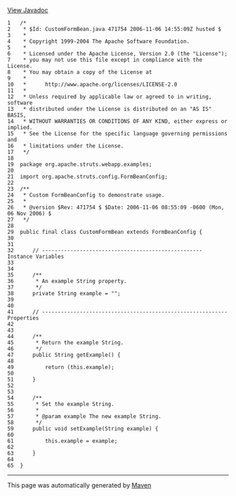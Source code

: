 [View Javadoc](../../../../../../apidocs/org/apache/struts/webapp/examples/CustomFormBean.html.md)


    1   /*
    2    * $Id: CustomFormBean.java 471754 2006-11-06 14:55:09Z husted $
    3    *
    4    * Copyright 1999-2004 The Apache Software Foundation.
    5    *
    6    * Licensed under the Apache License, Version 2.0 (the "License");
    7    * you may not use this file except in compliance with the License.
    8    * You may obtain a copy of the License at
    9    *
    10   *      http://www.apache.org/licenses/LICENSE-2.0
    11   *
    12   * Unless required by applicable law or agreed to in writing, software
    13   * distributed under the License is distributed on an "AS IS" BASIS,
    14   * WITHOUT WARRANTIES OR CONDITIONS OF ANY KIND, either express or implied.
    15   * See the License for the specific language governing permissions and
    16   * limitations under the License.
    17   */
    18  
    19  package org.apache.struts.webapp.examples;
    20  
    21  import org.apache.struts.config.FormBeanConfig;
    22  
    23  /**
    24   * Custom FormBeanConfig to demonstrate usage.
    25   *
    26   * @version $Rev: 471754 $ $Date: 2006-11-06 08:55:09 -0600 (Mon, 06 Nov 2006) $
    27   */
    28  
    29  public final class CustomFormBean extends FormBeanConfig {
    30  
    31  
    32      // --------------------------------------------------- Instance Variables
    33  
    34  
    35      /**
    36       * An example String property.
    37       */
    38      private String example = "";
    39  
    40  
    41      // ----------------------------------------------------------- Properties
    42  
    43  
    44      /**
    45       * Return the example String.
    46       */
    47      public String getExample() {
    48  
    49          return (this.example);
    50  
    51      }
    52  
    53  
    54      /**
    55       * Set the example String.
    56       *
    57       * @param example The new example String.
    58       */
    59      public void setExample(String example) {
    60  
    61          this.example = example;
    62  
    63      }
    64  
    65  }

------------------------------------------------------------------------

This page was automatically generated by [Maven](http://maven.apache.org/)
